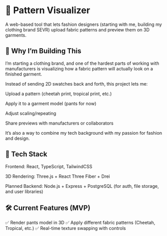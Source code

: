 # 👖 Pattern Visualizer

A web-based tool that lets fashion designers (starting with me, building my clothing brand SEVR) upload fabric patterns and preview them on 3D garments.

## 🚀 Why I’m Building This

I’m starting a clothing brand, and one of the hardest parts of working with manufacturers is visualizing how a fabric pattern will actually look on a finished garment.

Instead of sending 2D swatches back and forth, this project lets me:

Upload a pattern (cheetah print, tropical print, etc.)

Apply it to a garment model (pants for now)

Adjust scaling/repeating

Share previews with manufacturers or collaborators

It’s also a way to combine my tech background with my passion for fashion and design.

## 🔧 Tech Stack

Frontend: React, TypeScript, TailwindCSS

3D Rendering: Three.js + React Three Fiber + Drei

Planned Backend: Node.js + Express + PostgreSQL (for auth, file storage, and user libraries)

## 🛠️ Current Features (MVP)

✅ Render pants model in 3D
✅ Apply different fabric patterns (Cheetah, Tropical, etc.)
✅ Real-time texture swapping with controls